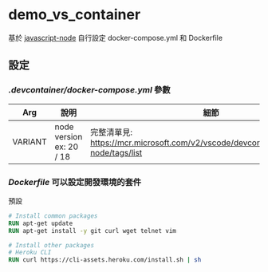 # demo_vs_container

基於 [javascript-node](https://github.com/devcontainers/templates/tree/main/src/javascript-node)
自行設定 docker-compose.yml 和 Dockerfile


## 設定

### ***.devcontainer/docker-compose.yml*** 參數

| Arg     | 說明                       | 細節                                                                                 |
| ------- | ------------------------ | ---------------------------------------------------------------------------------- |
| VARIANT | node version ex: 20 / 18 | 完整清單見: https://mcr.microsoft.com/v2/vscode/devcontainers/javascript-node/tags/list |

### ***Dockerfile*** 可以設定開發環境的套件
預設

```dockerfile
# Install common packages
RUN apt-get update
RUN apt-get install -y git curl wget telnet vim

# Install other packages
# Heroku CLI
RUN curl https://cli-assets.heroku.com/install.sh | sh
```
